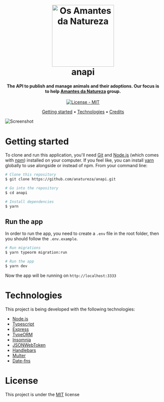 <h1 align="center">
  <br>
  <a href="https://www.instagram.com/osamantesdanatureza/"><img src="https://i.imgur.com/CYvCLum.jpg" title="Os Amantes da Natureza" width="200"/></a>
  <br>
  anapi
  <br>
</h1>

<h4 align="center">The API to publish and manage animals and their adoptions. Our focus is to help <a href="https://www.instagram.com/osamantesdanatureza/" target="_blank">Amantes da Natureza</a> group.</h4>

<p align="center">
  <a href="https://github.com/anatureza/anapi/blob/main/LICENSE">
    <img src="https://img.shields.io/github/license/anatureza/anapi?style=for-the-badge"
    alt="License - MIT">
  </a>
</p>

<p align="center">
  <a href="#getting-started">Getting started</a> •
  <a href="#technologies">Technologies</a> •
  <a href="#credits">Credits</a>
</p>

![Screenshot](https://i.imgur.com/P89AdDi.png)

# Getting started

To clone and run this application, you'll need [Git](https://git-scm.com) and [Node.js](https://nodejs.org/en/download/) (which comes with [npm](http://npmjs.com)) installed on your computer. If you feel like, you can install [yarn](https://classic.yarnpkg.com/en/docs/install/) globally to use alongside or instead of npm. From your command line:

```bash
# Clone this repository
$ git clone https://github.com/anatureza/anapi.git

# Go into the repository
$ cd anapi

# Install dependencies
$ yarn
```

## Run the app

In order to run the app, you need to create a `.env` file in the root folder, then you should follow the `.env.example`.

```bash
# Run migrations
$ yarn typeorm migration:run

# Run the app
$ yarn dev
```

Now the app will be running on `http://localhost:3333`

# Technologies

This project is being developed with the following technologies:

- [Node.js](https://nodejs.org/en/)
- [Typescript](https://www.typescriptlang.org/)
- [Express](https://expressjs.com/)
- [TypeORM](https://typeorm.io/#/)
- [Insomnia](https://insomnia.rest/)
- [JSONWebToken](https://github.com/auth0/node-jsonwebtoken#readme)
- [Handlebars](https://handlebarsjs.com/)
- [Multer](https://date-fns.org/)
- [Date-fns](https://date-fns.org/)

# License

This project is under the [MIT](https://github.com/anatureza/anapi/blob/main/LICENSE) license
